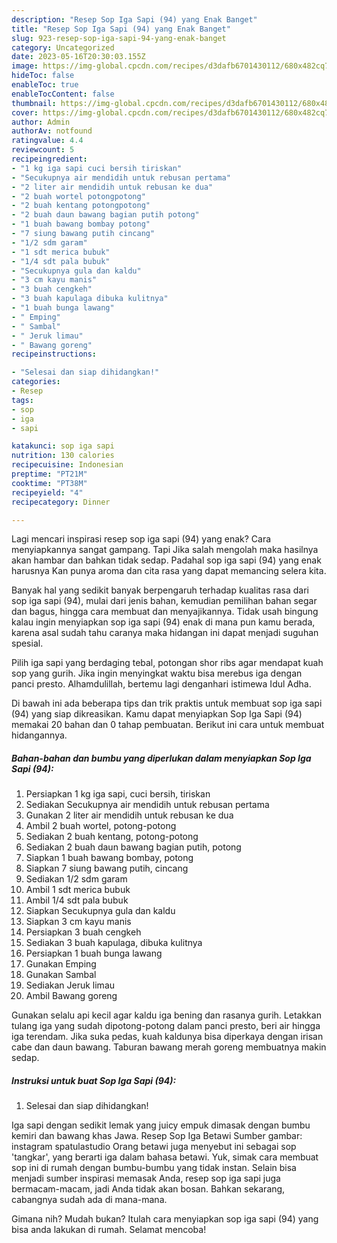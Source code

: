 ```yaml
---
description: "Resep Sop Iga Sapi (94) yang Enak Banget"
title: "Resep Sop Iga Sapi (94) yang Enak Banget"
slug: 923-resep-sop-iga-sapi-94-yang-enak-banget
category: Uncategorized
date: 2023-05-16T20:30:03.155Z
image: https://img-global.cpcdn.com/recipes/d3dafb6701430112/680x482cq70/sop-iga-sapi-94-foto-resep-utama.jpg
hideToc: false
enableToc: true
enableTocContent: false
thumbnail: https://img-global.cpcdn.com/recipes/d3dafb6701430112/680x482cq70/sop-iga-sapi-94-foto-resep-utama.jpg
cover: https://img-global.cpcdn.com/recipes/d3dafb6701430112/680x482cq70/sop-iga-sapi-94-foto-resep-utama.jpg
author: Admin
authorAv: notfound
ratingvalue: 4.4
reviewcount: 5
recipeingredient:
- "1 kg iga sapi cuci bersih tiriskan"
- "Secukupnya air mendidih untuk rebusan pertama"
- "2 liter air mendidih untuk rebusan ke dua"
- "2 buah wortel potongpotong"
- "2 buah kentang potongpotong"
- "2 buah daun bawang bagian putih potong"
- "1 buah bawang bombay potong"
- "7 siung bawang putih cincang"
- "1/2 sdm garam"
- "1 sdt merica bubuk"
- "1/4 sdt pala bubuk"
- "Secukupnya gula dan kaldu"
- "3 cm kayu manis"
- "3 buah cengkeh"
- "3 buah kapulaga dibuka kulitnya"
- "1 buah bunga lawang"
- " Emping"
- " Sambal"
- " Jeruk limau"
- " Bawang goreng"
recipeinstructions:

- "Selesai dan siap dihidangkan!"
categories:
- Resep
tags:
- sop
- iga
- sapi

katakunci: sop iga sapi 
nutrition: 130 calories
recipecuisine: Indonesian
preptime: "PT21M"
cooktime: "PT38M"
recipeyield: "4"
recipecategory: Dinner

---
```



Lagi mencari inspirasi resep sop iga sapi (94) yang enak? Cara menyiapkannya sangat gampang. Tapi Jika salah mengolah maka hasilnya akan hambar dan bahkan tidak sedap. Padahal sop iga sapi (94) yang enak harusnya Kan punya aroma dan cita rasa yang dapat memancing selera kita.


Banyak hal yang sedikit banyak berpengaruh terhadap kualitas rasa dari sop iga sapi (94), mulai dari jenis bahan, kemudian pemilihan bahan segar dan bagus, hingga cara membuat dan menyajikannya. Tidak usah bingung kalau ingin menyiapkan sop iga sapi (94) enak di mana pun kamu berada, karena asal sudah tahu caranya maka hidangan ini dapat menjadi suguhan spesial.

Pilih iga sapi yang berdaging tebal, potongan shor ribs agar mendapat kuah sop yang gurih. Jika ingin menyingkat waktu bisa merebus iga dengan panci presto. Alhamdulillah, bertemu lagi denganhari istimewa Idul Adha.


Di bawah ini ada beberapa tips dan trik praktis untuk membuat sop iga sapi (94) yang siap dikreasikan. Kamu dapat menyiapkan Sop Iga Sapi (94) memakai 20 bahan dan 0 tahap pembuatan. Berikut ini cara untuk membuat hidangannya.

<!--inarticleads1-->

##### Bahan-bahan dan bumbu yang diperlukan dalam menyiapkan Sop Iga Sapi (94):

1. Persiapkan 1 kg iga sapi, cuci bersih, tiriskan
1. Sediakan Secukupnya air mendidih untuk rebusan pertama
1. Gunakan 2 liter air mendidih untuk rebusan ke dua
1. Ambil 2 buah wortel, potong-potong
1. Sediakan 2 buah kentang, potong-potong
1. Sediakan 2 buah daun bawang bagian putih, potong
1. Siapkan 1 buah bawang bombay, potong
1. Siapkan 7 siung bawang putih, cincang
1. Sediakan 1/2 sdm garam
1. Ambil 1 sdt merica bubuk
1. Ambil 1/4 sdt pala bubuk
1. Siapkan Secukupnya gula dan kaldu
1. Siapkan 3 cm kayu manis
1. Persiapkan 3 buah cengkeh
1. Sediakan 3 buah kapulaga, dibuka kulitnya
1. Persiapkan 1 buah bunga lawang
1. Gunakan  Emping
1. Gunakan  Sambal
1. Sediakan  Jeruk limau
1. Ambil  Bawang goreng


Gunakan selalu api kecil agar kaldu iga bening dan rasanya gurih. Letakkan tulang iga yang sudah dipotong-potong dalam panci presto, beri air hingga iga terendam. Jika suka pedas, kuah kaldunya bisa diperkaya dengan irisan cabe dan daun bawang. Taburan bawang merah goreng membuatnya makin sedap. 

<!--inarticleads2-->

##### Instruksi untuk buat Sop Iga Sapi (94):


1. Selesai dan siap dihidangkan!

Iga sapi dengan sedikit lemak yang juicy empuk dimasak dengan bumbu kemiri dan bawang khas Jawa. Resep Sop Iga Betawi Sumber gambar: instagram spatulastudio Orang betawi juga menyebut ini sebagai sop &#39;tangkar&#39;, yang berarti iga dalam bahasa betawi. Yuk, simak cara membuat sop ini di rumah dengan bumbu-bumbu yang tidak instan. Selain bisa menjadi sumber inspirasi memasak Anda, resep sop iga sapi juga bermacam-macam, jadi Anda tidak akan bosan. Bahkan sekarang, cabangnya sudah ada di mana-mana. 

Gimana nih? Mudah bukan? Itulah cara menyiapkan sop iga sapi (94) yang bisa anda lakukan di rumah. Selamat mencoba!
